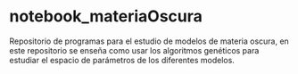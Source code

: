 # notebook_materiaOscura
Repositorio de programas para el estudio de modelos de materia oscura, en este repositorio se enseña como usar los algoritmos genéticos para estudiar el espacio de parámetros de los diferentes modelos. 
